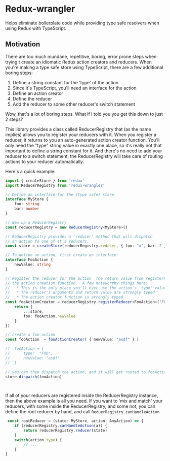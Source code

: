 # Redux-wrangler
Helps eliminate boilerplate code while providing type safe resolvers when using Redux with TypeScript.

## Motivation

There are too much mundane, repetitive, boring, error prone steps when trying t create an idiomatic Redux action creators and reducers.  When you're making a type safe store using TypeScript, there are a few additional boring steps:

1. Define a string constant for the 'type' of the action
2. Since it's TypeScript, you'll need an interface for the action
3. Define an action creator
4.  Define the reducer
5. Add the reducer to some other reducer's switch statement 

Wow, that's a lot of boring steps.  What if I told you you get this down to just 2 steps?

This library provides a class called ReducerRegistry that (as the name implies) allows you to register your reducers with it.  When you register a reducer, it returns to you an auto-generated action creator function.  You'll only need the "type" string value in exactly one place, so it's really not that important to define a string constant for it.  And there's no need to add your reducer to a switch statement, the ReducerRegistry will take care of routing actions to your reducer automatically.

Here's a quick example:

```ts
import { createStore } from 'redux'
import ReducerRegistry from 'redux-wrangler'

// Define an interface for the (type safe) store
interface MyStore {
    foo: string
    bar: number
}

// New up a ReducerRegistry
const reducerRegistry = new ReducerRegistry<MyStore>()

// ReducerRegistry provides a 'reducer' method that will dispatch
// an action to one of it's reducers.
const store = createStore(reducerRegistry.reducer, { foo: "a", bar: 2 })

// To define an action, first create an interface:
interface FooAction {
    newValue: string
}

// Register the reducer for the action  The return value from registerReducer is
// the action creation function.  A few noteworthy things here:
//   * This is the only place you'll ever use the action's 'type' value ("FOO")
//   * The reducer's arguments and return value are strongly typed
//   * The action creator function is strongly typed
const fooActionCreator = reducerRegistry.registerReducer<FooAction>("FOO", (store, fooAction) => {
    return { 
        ...store,
        foo: fooAction.newValue
    }
})

// create a foo action 
const fooAction  = fooActionCreator( { newValue: "asdf" } )

//  fooAction = {
//      type:  "FOO",
//      newValue: "asdf"
//  }

// you can then dispatch the action, and it will get routed to fooActionReducer as expected
store.dispatch(fooAction)

 
```

If all of your reducers are registered inside the ReducerRegistry instance, then the above example is all you need.  If you want to 'mix and match' your reducers, with some inside the ReducerRegistry, and some not, you can define the root reducer by hand, and call `ReduerRegistry.canHandleAction`

```ts
 const rootReducer = (state: MyStore, action: AnyAction) => {
    if (reducerRegistry.canHandleAction(a)) {
        return reducerRegistry.reducer(state)
    }
    switch(action.type) {
        // ...
    }
}
```


